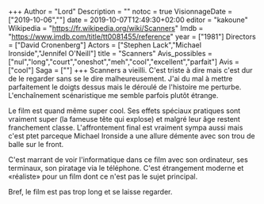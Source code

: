 +++
Author = "Lord"
Description = ""
notoc = true
VisionnageDate = ["2019-10-06",""]
date = 2019-10-07T12:49:30+02:00
editor = "kakoune"
Wikipedia = "https://fr.wikipedia.org/wiki/Scanners"
Imdb = "https://www.imdb.com/title/tt0081455/reference"
year = ["1981"]
Directors = ["David Cronenberg"]
Actors = ["Stephen Lack","Michael Ironside","Jennifel O'Neill"]
title = "Scanners"
Avis_possibles = ["nul","long","court","oneshot","meh","cool","excellent","parfait"]
Avis = ["cool"] 
Saga = [""]
+++
Scanners a vieilli.
C'est triste à dire mais c'est dur de le regarder sans se le dire malheureusement.
J'ai du mal à mettre parfaitement le doigts dessus mais le déroulé de l'histoire me perturbe.
L'enchaînement scénaristique me semble parfois plutôt étrange.

Le film est quand même super cool.
Ses effets spéciaux pratiques sont vraiment super (la fameuse tête qui explose) et malgré leur âge restent franchement classe.
L'affrontement final est vraiment sympa aussi mais c'est ptet parceque Michael Ironside a une allure démente avec son trou de balle sur le front.

C'est marrant de voir l'informatique dans ce film avec son ordinateur, ses terminaux, son piratage via le téléphone.
C'est étrangement moderne et «réaliste» pour un film dont ce n'est pas le sujet principal.

Bref, le film est pas trop long et se laisse regarder.


